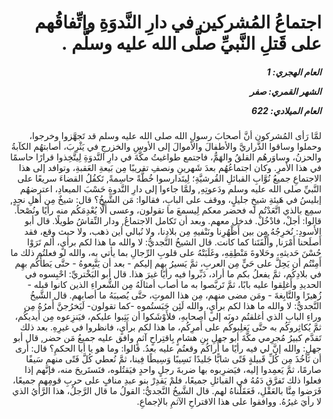 <h1 dir="rtl">اجتماعُ المُشركين في دارِ النَّدوَةِ واتِّفاقُهم على قَتلِ النَّبيِّ صلَّى الله عليه وسلَّم .</h1>

<h5 dir="rtl">العام الهجري:  1

الشهر القمري: صفر

العام الميلادي: 622</h5>

<p dir="rtl">لمَّا رَأى المُشركون أنَّ أصحابَ رسولِ الله صلى الله عليه وسلم قد تَجهَّزوا وخرجوا، وحملوا وساقوا الذَّراريَّ والأطفالَ والأموالَ إلى الأوسِ والخزرجِ في يَثْرِبَ، أصابتهُم الكآبةُ والحزنُ، وساوَرهُم القلقُ والهَمُّ، فاجتمع طواغيتُ مكَّةَ في دارِ النَّدوَةِ لِيتَّخِذوا قرارًا حاسمًا في هذا الأمرِ. وكان اجتماعُهُم بعدَ شَهرينِ ونصفِ تقريبًا مِن بَيعةِ العَقبةِ، وتوافد إلى هذا الاجتماعِ جميعُ نُوَّابِ القبائلِ القُرشيَّةِ؛ لِيتَدارسوا خُطَّةً حاسِمةً, تَكفُلُ القضاءَ سريعًا على النَّبيِّ صلى الله عليه وسلم ودَعوتِهِ, ولمَّا جاءوا إلى دارِ النَّدوةِ حَسْبَ الميعادِ، اعترضهُم إبليسُ في هَيئةِ شيخٍ جليلٍ، ووقف على البابِ، فقالوا: مَن الشَّيخُ؟ قال: شيخٌ مِن أهلِ نجدٍ, سمِع بالذي اتَّعَدْتُم له فحضر معكم لِيسمعَ ما تقولون، وعسى ألَّا يُعْدِمَكُم منه رأيًا ونُصْحاً. قالوا: أجلْ، فادْخُلْ. فدخل معهم. وبعد أن تَكامل الاجتماعُ, ودار النِّقاشُ طويلًا. قال أبو الأَسودِ: نُخرِجُهُ مِن بين أَظْهُرِنا ونَنْفيهِ مِن بلادِنا، ولا نُبالي أين ذهب، ولا حيث وقع، فقد أَصلَحنا أَمْرَنا, وأُلْفَتَنا كما كانت. قال الشيخُ النَّجديُّ: لا والله ما هذا لكم برأيٍ، ألم تَرَوْا حُسْنَ حَديثهِ، وحَلاوةَ مَنْطِقِهِ، وغَلَبَتْهُ على قلوبِ الرِّجالِ بما يأتي به، والله لو فعلتُم ذلك ما أَمِنْتُم أن يَحِلَّ على حَيٍّ مِن العربِ، ثمَّ يَسيرُ بهِم إليكم - بعد أن يَتَّبِعوهُ - حتَّى يَطأَكُم بهِم في بلادِكُم، ثمَّ يفعلُ بكم ما أراد، دَبِّروا فيه رأيًا غيرَ هذا. قال أبو البَخْتريِّ: احْبِسوه في الحديدِ وأَغلِقوا عليه بابًا، ثمَّ تَربَّصوا به ما أصاب أمثالَهُ مِن الشُّعراءِ الذين كانوا قبله - زُهيرًا والنَّابِغةَ - ومَن مضى منهم، مِن هذا الموتِ، حتَّى يُصيبَهُ ما أصابهم. قال الشَّيخُ النَّجديُّ: لا والله ما هذا لكم برأيٍ، والله لَئِن حَبَستُموه -كما تقولون- لَيَخرُجنَّ أَمرُهُ مِن وراءِ البابِ الذي أغلقتُم دونَه إلى أصحابهِ، فلأَوْشَكوا أن يَثِبوا عليكم، فيَنزِعوه مِن أَيديكُم، ثمَّ يُكاثِروكُم به حتَّى يَغلِبوكُم على أَمرِكُم، ما هذا لكم برأيٍ، فانظروا في غيرِهِ. بعد ذلك تَقدَّم كبيرُ مُجرِمي مكَّةَ أبو جهلِ بنِ هشامٍ بِاقتِراحٍ آثمٍ وافق عليه جميعُ مَن حضر, قال أبو جهلٍ: والله إنَّ لي فيه رأيًا ما أَراكُم وقعتُم عليه بعدُ. قالوا: وما هو يا أبا الحكمِ؟ قال: أَرى أن نَأخُذَ مِن كُلِّ قَبيلةٍ فَتًى شابًّا جَليدًا نَسِيبًا وَسِيطًا فِينا، ثمَّ نُعطي كُلَّ فَتًى منهم سَيفًا صارمًا، ثمَّ يَعمِدوا إليه، فيَضرِبوه بها ضربةَ رجلٍ واحدٍ فيَقتُلوه، فنَستَريحَ منه، فإنَّهم إذا فعلوا ذلك تَفرَّق دَمُهُ في القبائلِ جميعًا، فلمْ يَقدِرْ بنو عبدِ منافٍ على حربِ قومِهم جميعًا، فَرَضوا مِنَّا بالعَقْلِ، فَعَقَلْناهُ لهم. قال الشَّيخُ النَّجديُّ: القولُ ما قال الرَّجلُ، هذا الرَّأيُ الذي لا رأيَ غيرُهُ. ووافقوا على هذا الاقتراحِ الآثمِ بالإجماعِ.</p></br>
